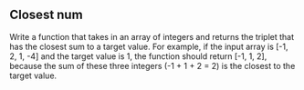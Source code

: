 ## Closest num

Write a function that takes in an array of integers and returns the triplet that has the closest sum to a target value. For example, if the input array is [-1, 2, 1, -4] and the target value is 1, the function should return [-1, 1, 2], because the sum of these three integers (-1 + 1 + 2 = 2) is the closest to the target value.